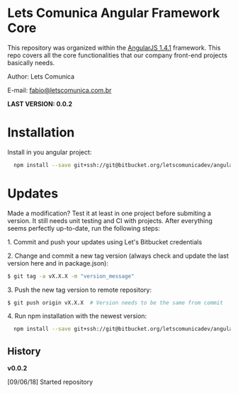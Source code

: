 Lets Comunica Angular Framework Core
=============

This repository was organized within the [AngularJS 1.4.1](https://docs.angularjs.org/api) framework. This repo covers all the core functionalities that our company front-end projects basically needs.

Author: Lets Comunica

E-mail: fabio@letscomunica.com.br

**LAST VERSION: 0.0.2**

Installation
=====

Install in you angular project:

```bash
  npm install --save git+ssh://git@bitbucket.org/letscomunicadev/angular-framework-core.git#v0.0.3
```

Updates
=====

Made a modification? Test it at least in one project before submiting a version. It still needs unit testing and CI with projects. After everything seems perfectly up-to-date, run the following steps:

1\. Commit and push your updates using Let's Bitbucket credentials

2\. Change and commit a new tag version (always check and update the last version here and in package.json):

```bash
$ git tag -a vX.X.X -m "version_message"
```

3\. Push the new tag version to remote repository:

```bash
$ git push origin vX.X.X  # Version needs to be the same from commit
```

4\. Run npm installation with the newest version:

```bash
  npm install --save git+ssh://git@bitbucket.org/letscomunicadev/angular-framework-core.git#vX.X.X
```

History
----------

**v0.0.2**

[09/06/18] Started repository
